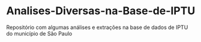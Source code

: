 # Analises-Diversas-na-Base-de-IPTU
Repositório com algumas análises e extrações na base de dados de IPTU do município de São Paulo
